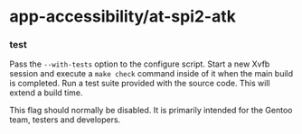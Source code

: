 # app-accessibility/at-spi2-atk

### test
Pass the `--with-tests` option to the configure script. Start a new Xvfb session and execute a `make check` command inside of it when the main build is completed. Run a test suite provided with the source code. This will extend a build time.

This flag should normally be disabled. It is primarily intended for the Gentoo team, testers and developers.
